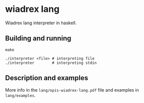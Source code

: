 # wiadrex lang

Wiadrex lang interpreter in haskell.


## Building and running
```
make

./interpreter <file> # interpreting file
./interpreter        # interpreting stdin
```

## Description and examples
More info in the `lang/opis-wiadrex-lang.pdf` file and examples in `lang/examples`.
